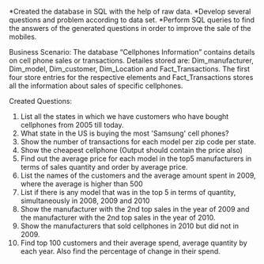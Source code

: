 *Created the database in SQL with the help of raw data.
*Develop several questions and problem according to data set.
*Perform SQL queries to find the answers of the generated questions in order to improve the sale of the mobiles.


Business Scenario: 
The database “Cellphones Information” contains details on
cell phone sales or transactions.
Detailes stored are: 
Dim_manufacturer, Dim_model, Dim_customer,
Dim_Location and Fact_Transactions.
The first four store entries for the respective elements and Fact_Transactions
stores all the information about sales of specific cellphones.


Created Questions:

1. List all the states in which we have customers who have bought cellphones
from 2005 till today.
2. What state in the US is buying the most 'Samsung' cell phones?
3. Show the number of transactions for each model per zip code per state.
4. Show the cheapest cellphone (Output should contain the price also)
5. Find out the average price for each model in the top5 manufacturers in
terms of sales quantity and order by average price.
6. List the names of the customers and the average amount spent in 2009,
where the average is higher than 500
7. List if there is any model that was in the top 5 in terms of quantity,
simultaneously in 2008, 2009 and 2010
8. Show the manufacturer with the 2nd top sales in the year of 2009 and the
manufacturer with the 2nd top sales in the year of 2010.
9. Show the manufacturers that sold cellphones in 2010 but did not in 2009.
10. Find top 100 customers and their average spend, average quantity by each
year. Also find the percentage of change in their spend.
